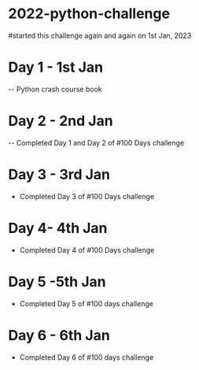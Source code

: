 # 2022-python-challenge
#started this challenge again and again on 1st Jan, 2023

# Day 1 - 1st Jan
-- Python crash course book

# Day 2 - 2nd Jan
-- Completed Day 1 and Day 2 of #100 Days challenge 

# Day 3 - 3rd Jan
- Completed Day 3 of #100 Days challenge

# Day 4- 4th Jan
- Completed Day 4 of #100 Days challenge

# Day 5 -5th Jan
- Completed Day 5 of #100 days challenge 

# Day 6 - 6th Jan
- Completed Day 6 of #100 days challenge